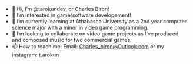 - 👋 Hi, I’m @tarokundev, or Charles Biron!
- 👀 I’m interested in game/software developement!
- 🌱 I’m currently learning at Athabasca University as a 2nd year computer science major with a minor in video game programming.
- 💞️ I’m looking to collaborate on video game projects as I've produced and composed music for two commercial games.
- 📫 How to reach me: Email: Charles_biron@Outlook.com  or my instagram: t.arokun

<!---
tarokundev/tarokundev is a ✨ special ✨ repository because its `README.md` (this file) appears on your GitHub profile.
You can click the Preview link to take a look at your changes.
--->
